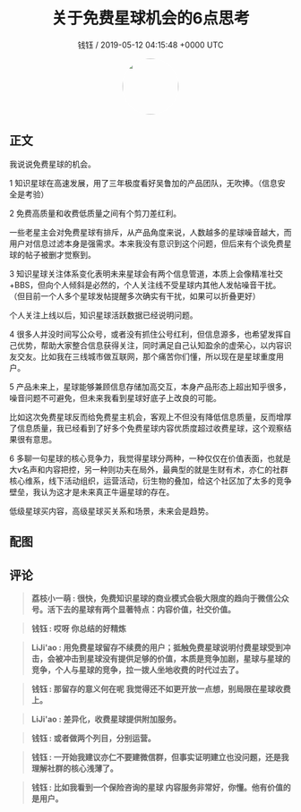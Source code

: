 <h1 align="center">关于免费星球机会的6点思考</h1>
<p align="center">
    <a>钱钰 / 2019-05-12 04:15:48 &#43;0000 UTC</a>
</p>

<div align="center">
    <img src="https://images.zsxq.com/FsGW9ZnKn188G6GlQeMFz7QYwNqM?e=1590940799&amp;token=kIxbL07-8jAj8w1n4s9zv64FuZZNEATmlU_Vm6zD:w4vMkFlaBBxamyfYHkzfApiogDk=" width="100" height="100" style="border:1px solid;border-radius:50%; color:#ffffff"/>
</div>

## 正文

<div>
我说说免费星球的机会。

1 知识星球在高速发展，用了三年极度看好吴鲁加的产品团队，无吹捧。（信息安全是考验）

2 免费高质量和收费低质量之间有个剪刀差红利。

一些老星主会对免费星球有排斥，从产品角度来说，人数越多的星球噪音越大，而用户对信息过滤本身是强需求。本来我没有意识到这个问题，但后来有个谈免费星球的帖子被删才觉察到。

3 知识星球关注体系变化表明未来星球会有两个信息管道，本质上会像精准社交&#43;BBS，但向个人倾斜是必然的，个人关注线不受星球内其他人发帖噪音干扰。（但目前一个人多个星球发帖提醒多次确实有干扰，如果可以折叠更好）

个人关注上线以后，知识星球活跃数据已经说明问题。

 4 很多人并没时间写公众号，或者没有抓住公号红利，但信息源多，也希望发挥自己优势，帮助大家整合信息获得关注，同时满足自己认知盈余的虚荣心，以内容识友交友。比如我在三线城市做互联网，那个痛苦你们懂，所以现在是星球重度用户。

5 产品未来上，星球能够兼顾信息存储加高交互，本身产品形态上超出知乎很多，噪音问题不可避免，但未来我看到星球好底子上改良的可能。

比如这次免费星球反而给免费星主机会，客观上不但没有降低信息质量，反而增厚了信息质量，我已经看到了好多个免费星球内容优质度超过收费星球，这个观察结果很有意思。

6 多聊一句星球的核心竞争力，我觉得星球分两种，一种仅仅在价值表面，也就是大v名声和内容把控，另一种则功夫在局外，最典型的就是生财有术，亦仁的社群核心维系，线下活动组织，运营活动，衍生物的叠加，给这个社区加了太多的竞争壁垒，我认为这才是未来真正牛逼星球的存在。

低级星球买内容，高级星球买关系和场景，未来会是趋势。
</div>

## 配图
<div class="image" align="center">

</div>

## 评论

<div align="left">
<div>

<blockquote >
<span> <strong>荔枝小一萌 : 很快，免费知识星球的商业模式会极大限度的趋向于微信公众号。活下去的星球有两个显著特点：内容价值，社交价值。 </strong></span>
</blockquote>

<blockquote >
<span> <strong>钱钰 : 哎呀 你总结的好精炼 </strong></span>
</blockquote>

<blockquote >
<span> <strong>LiJi&#39;ao : 用免费星球留存不续费的用户；抵触免费星球说明付费星球受到冲击，会被冲击到星球没有提供足够的价值，本质是竞争加剧，星球与星球的竞争，个人与星球的竞争，拉一拨人坐地收费的时代过去了。 </strong></span>
</blockquote>

<blockquote >
<span> <strong>钱钰 : 那留存的意义何在呢 我觉得还不如更开放一点想，别局限在星球收费上。 </strong></span>
</blockquote>

<blockquote >
<span> <strong>LiJi&#39;ao : 差异化，收费星球提供附加服务。 </strong></span>
</blockquote>

<blockquote >
<span> <strong>钱钰 : 或者做两个列目，分别运营。 </strong></span>
</blockquote>

<blockquote >
<span> <strong>钱钰 : 一开始我建议亦仁不要建微信群，但事实证明建立也没问题，还是我理解社群的核心浅薄了。 </strong></span>
</blockquote>

<blockquote >
<span> <strong>钱钰 : 比如我看到一个保险咨询的星球 内容服务非常好，你懂。他有价值的是用户。 </strong></span>
</blockquote>

</div>
</div>